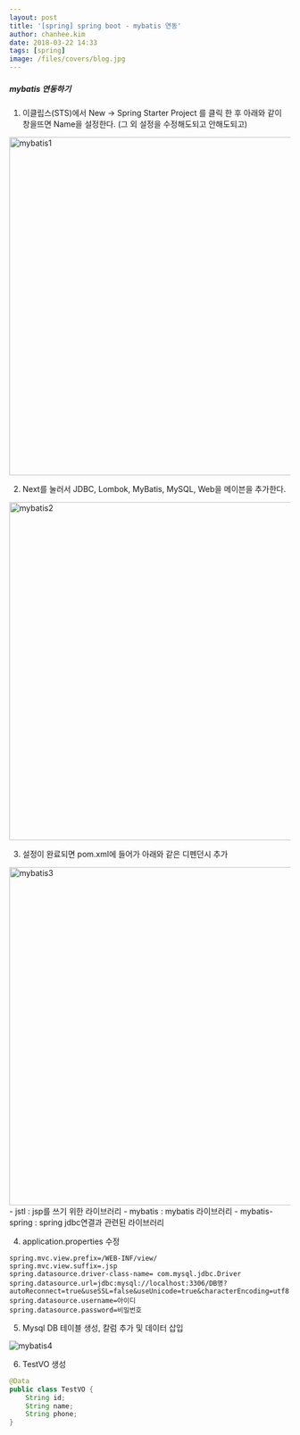 ```yaml
---
layout: post
title: '[spring] spring boot - mybatis 연동'
author: chanhee.kim
date: 2018-03-22 14:33
tags: [spring]
image: /files/covers/blog.jpg
---
```


##### mybatis 연동하기

1. 이클립스(STS)에서 New -> Spring Starter Project 를 클릭 한 후 아래와 같이 창을뜨면 Name을 설정한다. (그 외 설정을 수정해도되고 안해도되고)
<img src="{{ site.baseurl }}/assets/images/mybatis/mybatis1.PNG" width="606" alt="mybatis1">

2. Next를 눌러서 JDBC, Lombok, MyBatis, MySQL, Web을 메이븐을 추가한다.
<img src="{{ site.baseurl }}/assets/images/mybatis/mybatis2.PNG" width="606" alt="mybatis2">

3. 설정이 완료되면 pom.xml에 들어가 아래와 같은 디펜던시 추가
<img src="{{ site.baseurl }}/assets/images/mybatis/mybatis3.PNG" width="606" alt="mybatis3">
 - jstl : jsp를 쓰기 위한 라이브러리
 - mybatis : mybatis 라이브러리
 - mybatis-spring : spring jdbc연결과 관련된 라이브러리

 4. application.properties 수정
 ```
 spring.mvc.view.prefix=/WEB-INF/view/
 spring.mvc.view.suffix=.jsp
 spring.datasource.driver-class-name= com.mysql.jdbc.Driver
 spring.datasource.url=jdbc:mysql://localhost:3306/DB명?autoReconnect=true&useSSL=false&useUnicode=true&characterEncoding=utf8
 spring.datasource.username=아이디
 spring.datasource.password=비밀번호
 ```

5. Mysql DB 테이블 생성, 칼럼 추가 및 데이터 삽입
<img src="{{ site.baseurl }}/assets/images/mybatis/mybatis4.PNG" alt="mybatis4">

6. TestVO 생성
``` java
@Data
public class TestVO {
	String id;
	String name;
	String phone;
}
```
